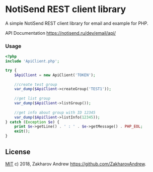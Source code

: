 # NotiSend REST client library
A simple NotiSend REST client library for email and example for PHP.

API Documentation https://notisend.ru/dev/email/api/

### Usage

```php
<?php
include 'ApiClient.php';

try {
    $ApiClient = new ApiClient('TOKEN');
    
    //create test group
    var_dump($ApiClient->createGroup('TEST1'));
    
    //get list group
    var_dump($ApiClient->listGroup());
    
    //get info about group with ID 12345
    var_dump($ApiClient->listInfo(12345));
} catch (Exception $e) {
    print $e->getLine() . ' : ' . $e->getMessage() . PHP_EOL;
    exit();
}
```
## License

[MIT](https://github.com/ZakharovAndrew/php-ftp-client/blob/master/LICENSE) c) 2018, Zakharov Andrew <https://github.com/ZakharovAndrew>.
